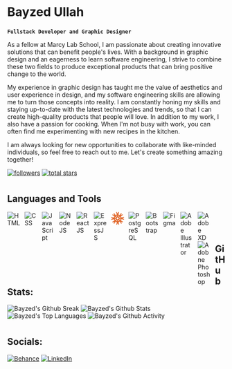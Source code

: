 # Bayzed Ullah

**`Fullstack Developer and Graphic Designer`**

As a fellow at Marcy Lab School, I am passionate about creating innovative solutions that can benefit people's lives. With a background in graphic design and an eagerness to learn software engineering, I strive to combine these two fields to produce exceptional products that can bring positive change to the world.

My experience in graphic design has taught me the value of aesthetics and user experience in design, and my software engineering skills are allowing me to turn those concepts into reality. I am constantly honing my skills and staying up-to-date with the latest technologies and trends, so that I can create high-quality products that people will love. In addition to my work, I also have a passion for cooking. When I'm not busy with work, you can often find me experimenting with new recipes in the kitchen.

I am always looking for new opportunities to collaborate with like-minded individuals, so feel free to reach out to me. Let's create something amazing together!

   <p align="left">
      <a href="https://github.com/BayzU?tab=followers">
         <img alt="followers" title="Follow me on Github" src="https://custom-icon-badges.demolab.com/github/followers/BayzU?color=9544F2&labelColor=7C0BFF&style=for-the-badge&logo=person-add&label=Follow&logoColor=white"/></a>
      <a href="https://github.com/BayzU?tab=repositories&sort=stargazers">
         <img alt="total stars" title="Total stars on GitHub" src="https://custom-icon-badges.demolab.com/github/stars/BayzU?color=9544F2&style=for-the-badge&labelColor=7C0BFF&logo=star"/></a>
   </p>

#

## Languages and Tools

<img align="left" alt="HTML" width="30px" style="padding-right:10px;" src="https://cdn.jsdelivr.net/gh/devicons/devicon/icons/html5/html5-original.svg"/>
<img align="left" alt="CSS" width="30px" style="padding-right:10px;" src="https://cdn.jsdelivr.net/gh/devicons/devicon/icons/css3/css3-original.svg" />
<img align="left" alt="JavaScript" width="30px" style="padding-right:10px;" src="https://cdn.jsdelivr.net/gh/devicons/devicon/icons/javascript/javascript-original.svg" />
<img align="left" alt="NodeJS" width="30px" style="padding-right:10px;" src="https://cdn.jsdelivr.net/gh/devicons/devicon/icons/nodejs/nodejs-original.svg" />
<img align="left" alt="ReactJS" width="30px" style="padding-right:10px;" src="https://cdn.jsdelivr.net/gh/devicons/devicon/icons/react/react-original.svg" />
<img align="left" alt="ExpressJS" width="30px" style="padding-right:10px;" src="https://cdn.jsdelivr.net/gh/devicons/devicon/icons/express/express-original.svg" />
<img align="left" alt="KnexJs" width="30px" style="padding-right:10px;" src="./knexLogo.png" />
<img align="left" alt="PostgreSQL" width="30px" style="padding-right:10px;" src="https://cdn.jsdelivr.net/gh/devicons/devicon/icons/postgresql/postgresql-original.svg" />
<img align="left" alt="Bootstrap" width="30px" style="padding-right:10px;" src="https://cdn.jsdelivr.net/gh/devicons/devicon/icons/bootstrap/bootstrap-original.svg" />
<img align="left" alt="Figma" width="30px" style="padding-right:10px;" src="https://cdn.jsdelivr.net/gh/devicons/devicon/icons/figma/figma-original.svg" />
<img align="left" alt="Adobe Illustrator" width="30px" style="padding-right:10px;" src="https://cdn.jsdelivr.net/gh/devicons/devicon/icons/illustrator/illustrator-plain.svg" />
<img align="left" alt="Adobe XD" width="30px" style="padding-right:10px;" src="https://cdn.jsdelivr.net/gh/devicons/devicon/icons/xd/xd-plain.svg" />
<img align="left" alt="Adobne Photoshop" width="30px" style="padding-right:10px;" src="https://cdn.jsdelivr.net/gh/devicons/devicon/icons/photoshop/photoshop-plain.svg" />
<br />
<br/>

#

## GitHub Stats:

<img alt="Bayzed's Github Sreak" src="https://streak-stats.demolab.com?user=BayzU&theme=midnight-purple&card_width=467&hide_border=false"/>
<img alt="Bayzed's Github Stats" src="https://github-readme-stats.vercel.app/api?username=BayzU&show_icons=true&theme=midnight-purple&hide_border=true"/>
<img alt="Bayzed's Top Languages" src="https://denvercoder1-github-readme-stats.vercel.app/api/top-langs/?username=BayzU&langs_count=8&layout=compact&theme=react&hide_border=true&bg_color=000000&title_color=9544F2&icon_color=9544F2&hide=Jupyter%20Notebook,Roff" height="192px" width="467px"/>
<img alt="Bayzed's Github Activity" src="https://github-readme-activity-graph.vercel.app/graph?username=BayzU&bg_color=000000&color=9544F2&line=9544F2&point=7C0BFF&radius=10&hide_border=true"/>

<br/>

#

## Socials:

[![Behance](https://img.shields.io/badge/Behance-1769ff?logo=behance&logoColor=white)](https://behance.net/bayzgraphics) 
[![LinkedIn](https://img.shields.io/badge/LinkedIn-%230077B5.svg??style=for-the-badge&logo=linkedin&logoColor=white)](https://linkedin.com/in/bayzedullah)
